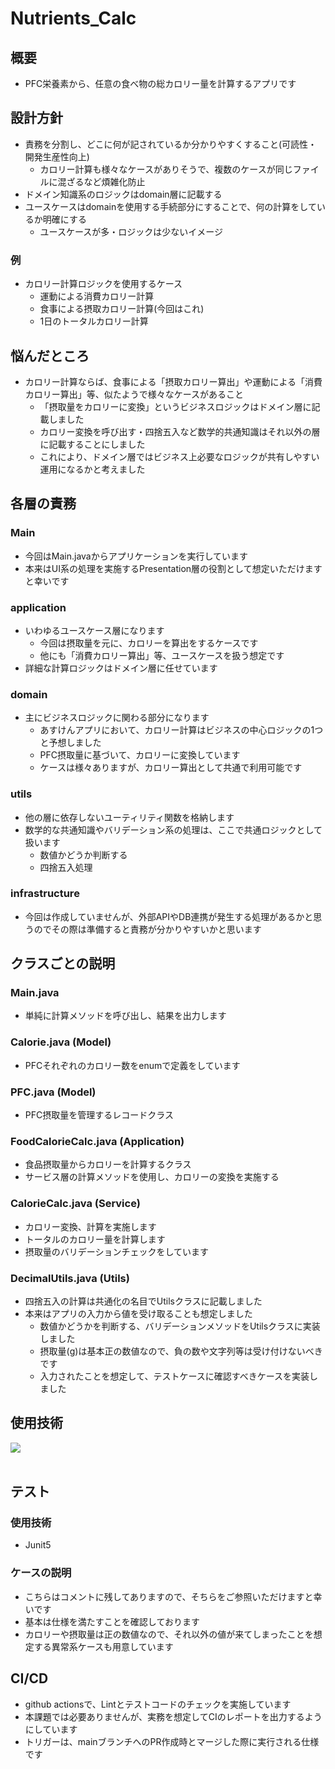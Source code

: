 # Nutrients_Calc
## 概要 
- PFC栄養素から、任意の食べ物の総カロリー量を計算するアプリです

## 設計方針
- 責務を分割し、どこに何が記されているか分かりやすくすること(可読性・開発生産性向上)
  - カロリー計算も様々なケースがありそうで、複数のケースが同じファイルに混ざるなど煩雑化防止
- ドメイン知識系のロジックはdomain層に記載する
- ユースケースはdomainを使用する手続部分にすることで、何の計算をしているか明確にする
  - ユースケースが多・ロジックは少ないイメージ

### 例
- カロリー計算ロジックを使用するケース
  - 運動による消費カロリー計算
  - 食事による摂取カロリー計算(今回はこれ)
  - 1日のトータルカロリー計算

## 悩んだところ
- カロリー計算ならば、食事による「摂取カロリー算出」や運動による「消費カロリー算出」等、似たようで様々なケースがあること
  - 「摂取量をカロリーに変換」というビジネスロジックはドメイン層に記載しました
  - カロリー変換を呼び出す・四捨五入など数学的共通知識はそれ以外の層に記載することにしました
  - これにより、ドメイン層ではビジネス上必要なロジックが共有しやすい運用になるかと考えました

## 各層の責務
### Main
- 今回はMain.javaからアプリケーションを実行しています
- 本来はUI系の処理を実施するPresentation層の役割として想定いただけますと幸いです

### application
- いわゆるユースケース層になります
  - 今回は摂取量を元に、カロリーを算出をするケースです
  - 他にも「消費カロリー算出」等、ユースケースを扱う想定です
- 詳細な計算ロジックはドメイン層に任せています

### domain
- 主にビジネスロジックに関わる部分になります
  - あすけんアプリにおいて、カロリー計算はビジネスの中心ロジックの1つと予想しました
  - PFC摂取量に基づいて、カロリーに変換しています
  - ケースは様々ありますが、カロリー算出として共通で利用可能です

### utils
- 他の層に依存しないユーティリティ関数を格納します
- 数学的な共通知識やバリデーション系の処理は、ここで共通ロジックとして扱います
  - 数値かどうか判断する
  - 四捨五入処理

### infrastructure
- 今回は作成していませんが、外部APIやDB連携が発生する処理があるかと思うのでその際は準備すると責務が分かりやすいかと思います

## クラスごとの説明
### Main.java
- 単純に計算メソッドを呼び出し、結果を出力します

### Calorie.java (Model)
- PFCそれぞれのカロリー数をenumで定義をしています

### PFC.java (Model)
- PFC摂取量を管理するレコードクラス

### FoodCalorieCalc.java (Application)
- 食品摂取量からカロリーを計算するクラス
- サービス層の計算メソッドを使用し、カロリーの変換を実施する

### CalorieCalc.java (Service)
- カロリー変換、計算を実施します
- トータルのカロリー量を計算します
- 摂取量のバリデーションチェックをしています

### DecimalUtils.java (Utils)
- 四捨五入の計算は共通化の名目でUtilsクラスに記載しました
- 本来はアプリの入力から値を受け取ることも想定しました
  - 数値かどうかを判断する、バリデーションメソッドをUtilsクラスに実装しました
  - 摂取量(g)は基本正の数値なので、負の数や文字列等は受け付けないべきです
  - 入力されたことを想定して、テストケースに確認すべきケースを実装しました

## 使用技術
<img src="https://skillicons.dev/icons?i=java,gradle,github,githubactions" /> <br /><br />

## テスト
### 使用技術
- Junit5

### ケースの説明
- こちらはコメントに残してありますので、そちらをご参照いただけますと幸いです
- 基本は仕様を満たすことを確認しております
- カロリーや摂取量は正の数値なので、それ以外の値が来てしまったことを想定する異常系ケースも用意しています

## CI/CD
- github actionsで、Lintとテストコードのチェックを実施しています
- 本課題では必要ありませんが、実務を想定してCIのレポートを出力するようにしています
- トリガーは、mainブランチへのPR作成時とマージした際に実行される仕様です
